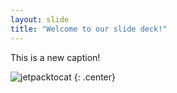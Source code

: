 ```yaml
---
layout: slide
title: "Welcome to our slide deck!"
---
```


This is a new caption!

![jetpacktocat](https://octodex.github.com/images/jetpacktocat.png)
{: .center}
